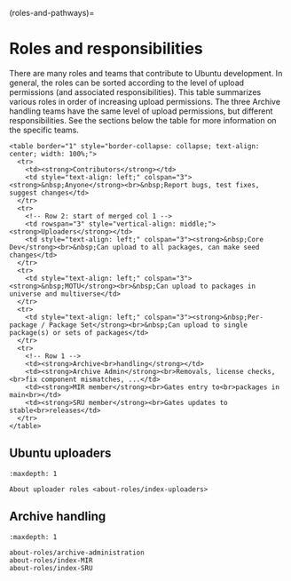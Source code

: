 (roles-and-pathways)=
# Roles and responsibilities

There are many roles and teams that contribute to Ubuntu development. In general,
the roles can be sorted according to the level of upload permissions (and
associated responsibilities). This table summarizes various roles in order of
increasing upload permissions. The three Archive handling teams have the same
level of upload permissions, but different responsibilities. See the sections
below the table for more information on the specific teams. 

```{raw} html
<table border="1" style="border-collapse: collapse; text-align: center; width: 100%;">
  <tr>
    <td><strong>Contributors</strong></td>
    <td style="text-align: left;" colspan="3"><strong>&nbsp;Anyone</strong><br>&nbsp;Report bugs, test fixes, suggest changes</td>
  </tr>
  <tr>
    <!-- Row 2: start of merged col 1 -->
    <td rowspan="3" style="vertical-align: middle;"><strong>Uploaders</strong></td>
    <td style="text-align: left;" colspan="3"><strong>&nbsp;Core Dev</strong><br>&nbsp;Can upload to all packages, can make seed changes</td>
  </tr>
  <tr>
    <td style="text-align: left;" colspan="3"><strong>&nbsp;MOTU</strong><br>&nbsp;Can upload to packages in universe and multiverse</td>
  </tr>
  <tr>
    <td style="text-align: left;" colspan="3"><strong>&nbsp;Per-package / Package Set</strong><br>&nbsp;Can upload to single package(s) or sets of packages</td>
  </tr>
  <tr>
    <!-- Row 1 -->
    <td><strong>Archive<br>handling</strong></td>
    <td><strong>Archive Admin</strong><br>Removals, license checks,<br>fix component mismatches, ...</td>
    <td><strong>MIR member</strong><br>Gates entry to<br>packages in main<br></td>
    <td><strong>SRU member</strong><br>Gates updates to stable<br>releases</td>
  </tr>
</table>
```

## Ubuntu uploaders

```{toctree}
:maxdepth: 1

About uploader roles <about-roles/index-uploaders>
```

## Archive handling

```{toctree}
:maxdepth: 1

about-roles/archive-administration
about-roles/index-MIR
about-roles/index-SRU
```
